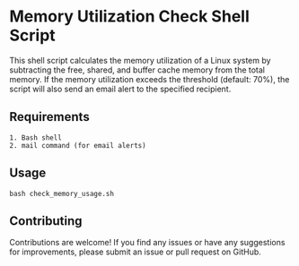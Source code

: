 # Memory Utilization Check Shell Script

This shell script calculates the memory utilization of a Linux system by subtracting the free, shared, and buffer cache memory from the total memory. If the memory utilization exceeds the threshold (default: 70%), the script will also send an email alert to the specified recipient.

## Requirements

```
1. Bash shell
2. mail command (for email alerts)
```

## Usage

```
bash check_memory_usage.sh

```

## Contributing

Contributions are welcome! If you find any issues or have any suggestions for improvements, please submit an issue or pull request on GitHub.

